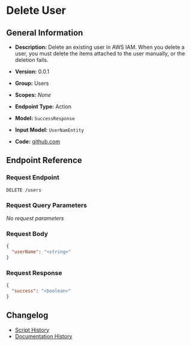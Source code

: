 <!-- BEGIN GENERATED CONTENT -->
# Delete User

## General Information

- **Description:** Delete an existing user in AWS IAM. When you delete a user, you must delete the items attached to the user manually, or the deletion fails.

- **Version:** 0.0.1
- **Group:** Users
- **Scopes:** _None_
- **Endpoint Type:** Action
- **Model:** `SuccessResponse`
- **Input Model:** `UserNamEntity`
- **Code:** [github.com](https://github.com/NangoHQ/integration-templates/tree/main/integrations/aws-iam/actions/delete-user.ts)


## Endpoint Reference

### Request Endpoint

`DELETE /users`

### Request Query Parameters

_No request parameters_

### Request Body

```json
{
  "userName": "<string>"
}
```

### Request Response

```json
{
  "success": "<boolean>"
}
```

## Changelog

- [Script History](https://github.com/NangoHQ/integration-templates/commits/main/integrations/aws-iam/actions/delete-user.ts)
- [Documentation History](https://github.com/NangoHQ/integration-templates/commits/main/integrations/aws-iam/actions/delete-user.md)

<!-- END  GENERATED CONTENT -->

